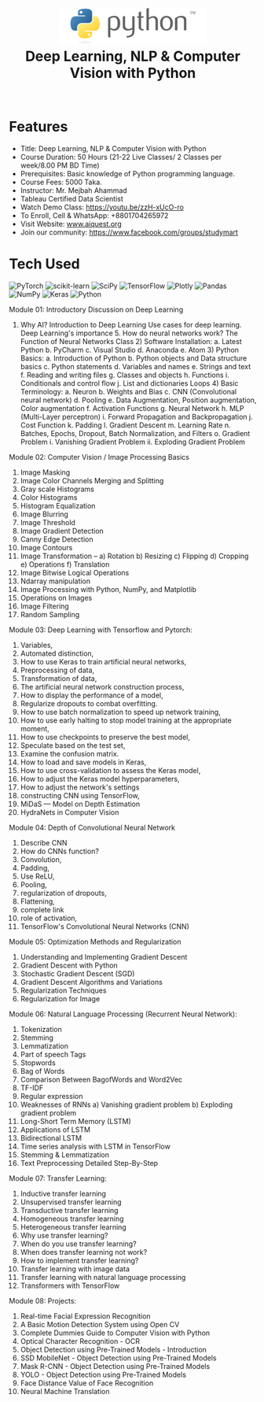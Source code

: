 <div align="center">
      <h1> <img src="https://github.com/ahammadmejbah/Deep-Learning-For-Computer-Vision-and-NLP-with-Python-Batch-11/blob/main/python.png" width="300px"><br/>Deep Learning, NLP & Computer Vision with Python</h1>
     </div>
<p align="center"> <a href="https://github.com/ahammadmejbah" target="_blank"><img alt="" src="https://img.shields.io/badge/Website-EA4C89?style=normal&logo=dribbble&logoColor=white" style="vertical-align:center" /></a> <a href="https://twitter.com/ahammadmejbah" target="_blank"><img alt="" src="https://img.shields.io/badge/Twitter-1DA1F2?style=normal&logo=twitter&logoColor=white" style="vertical-align:center" /></a> <a href="https://www.facebook.com/ahammadmejbah" target="_blank"><img alt="" src="https://img.shields.io/badge/Facebook-1877F2?style=normal&logo=facebook&logoColor=white" style="vertical-align:center" /></a> <a href="https://www.instagram.com/ahammadmejbah/" target="_blank"><img alt="" src="https://img.shields.io/badge/Instagram-E4405F?style=normal&logo=instagram&logoColor=white" style="vertical-align:center" /></a> <a href="https://www.linkedin.com/in/ahammadmejbah/}" target="_blank"><img alt="" src="https://img.shields.io/badge/LinkedIn-0077B5?style=normal&logo=linkedin&logoColor=white" style="vertical-align:center" /></a> </p>

# Features
- Title: Deep Learning, NLP & Computer Vision with Python
- Course Duration: 50 Hours (21-22 Live Classes/ 2 Classes per week/8.00 PM BD Time)
- Prerequisites: Basic knowledge of Python programming language.
- Course Fees: 5000 Taka.
- Instructor: Mr. Mejbah Ahammad
- Tableau Certified Data Scientist
- Watch Demo Class: https://youtu.be/zzH-xUcO-ro
- To Enroll, Cell & WhatsApp: +8801704265972
- Visit Website: www.aiquest.org
- Join our community: https://www.facebook.com/groups/studymart

# Tech Used
 ![PyTorch](https://img.shields.io/badge/PyTorch-%23EE4C2C.svg?style=for-the-badge&logo=PyTorch&logoColor=white) ![scikit-learn](https://img.shields.io/badge/scikit--learn-%23F7931E.svg?style=for-the-badge&logo=scikit-learn&logoColor=white) ![SciPy](https://img.shields.io/badge/SciPy-%230C55A5.svg?style=for-the-badge&logo=scipy&logoColor=%white) ![TensorFlow](https://img.shields.io/badge/TensorFlow-%23FF6F00.svg?style=for-the-badge&logo=TensorFlow&logoColor=white) ![Plotly](https://img.shields.io/badge/Plotly-%233F4F75.svg?style=for-the-badge&logo=plotly&logoColor=white) ![Pandas](https://img.shields.io/badge/pandas-%23150458.svg?style=for-the-badge&logo=pandas&logoColor=white) ![NumPy](https://img.shields.io/badge/numpy-%23013243.svg?style=for-the-badge&logo=numpy&logoColor=white) ![Keras](https://img.shields.io/badge/Keras-%23D00000.svg?style=for-the-badge&logo=Keras&logoColor=white) ![Python](https://img.shields.io/badge/python-3670A0?style=for-the-badge&logo=python&logoColor=ffdd54)
      
Module 01: Introductory Discussion on Deep Learning
1) Why AI?
      Introduction to Deep Learning
      Use cases for deep learning.
      Deep Learning's importance 5. How do neural networks work?
      The Function of Neural Networks Class
      2) Software Installation:
      a. Latest Python
      b. PyCharm
      c. Visual Studio
      d. Anaconda
      e. Atom
      3) Python Basics:
      a. Introduction of Python
      b. Python objects and Data structure basics
      c. Python statements
      d. Variables and names
      e. Strings and text
      f. Reading and writing files
      g. Classes and objects
      h. Functions
      i. Conditionals and control flow
      j. List and dictionaries Loops
      4) Basic Terminology:
      a. Neuron
      b. Weights and Bias
      c. CNN (Convolutional neural network)
      d. Pooling
      e. Data Augmentation, Position augmentation, Color augmentation
      f. Activation Functions
      g. Neural Network
      h. MLP (Multi-Layer perceptron)
      i. Forward Propagation and Backpropagation
      j. Cost Function
      k. Padding
      l. Gradient Descent
      m. Learning Rate
      n. Batches, Epochs, Dropout, Batch Normalization, and Filters
      o. Gradient Problem
i. Vanishing Gradient Problem
ii. Exploding Gradient Problem

Module 02: Computer Vision / Image Processing Basics
1) Image Masking
2) Image Color Channels Merging and Splitting
3) Gray scale Histograms
4) Color Histograms
5) Histogram Equalization
6) Image Blurring
7) Image Threshold
8) Image Gradient Detection
9) Canny Edge Detection
10) Image Contours
11) Image Transformation –
a) Rotation
b) Resizing
c) Flipping
d) Cropping
e) Operations
f) Translation
12) Image Bitwise Logical Operations
13) Ndarray manipulation
14) Image Processing with Python, NumPy, and Matplotlib
15) Operations on Images
16) Image Filtering
17) Random Sampling

Module 03: Deep Learning with Tensorflow and Pytorch:
1) Variables,
2) Automated distinction,
3) How to use Keras to train artificial neural networks,
4) Preprocessing of data,
5) Transformation of data,
6) The artificial neural network construction process,
7) How to display the performance of a model,
8) Regularize dropouts to combat overfitting.
9) How to use batch normalization to speed up network training,
10) How to use early halting to stop model training at the appropriate moment,
11) How to use checkpoints to preserve the best model,
12) Speculate based on the test set,
13) Examine the confusion matrix.
14) How to load and save models in Keras,
15) How to use cross-validation to assess the Keras model,
16) How to adjust the Keras model hyperparameters,
17) How to adjust the network's settings
18) constructing CNN using TensorFlow,
19) MiDaS — Model on Depth Estimation
20) HydraNets in Computer Vision

Module 04: Depth of Convolutional Neural Network
1) Describe CNN
2) How do CNNs function?
3) Convolution,
4) Padding,
5) Use ReLU,
6) Pooling,
7) regularization of dropouts,
8) Flattening,
9) complete link
10) role of activation,
11) TensorFlow's Convolutional Neural Networks (CNN)

Module 05: Optimization Methods and Regularization
1) Understanding and Implementing Gradient Descent
2) Gradient Descent with Python
3) Stochastic Gradient Descent (SGD)
4) Gradient Descent Algorithms and Variations
5) Regularization Techniques
6) Regularization for Image

Module 06: Natural Language Processing (Recurrent Neural Network):
1) Tokenization
2) Stemming
3) Lemmatization
4) Part of speech Tags
5) Stopwords
6) Bag of Words
7) Comparison Between BagofWords and Word2Vec
8) TF-IDF
9) Regular expression
10) Weaknesses of RNNs
a) Vanishing gradient problem
b) Exploding gradient problem
11) Long-Short Term Memory (LSTM)
12) Applications of LSTM
13) Bidirectional LSTM
14) Time series analysis with LSTM in TensorFlow
15) Stemming & Lemmatization
16) Text Preprocessing Detailed Step-By-Step

Module 07: Transfer Learning:
1) Inductive transfer learning
2) Unsupervised transfer learning
3) Transductive transfer learning
4) Homogeneous transfer learning
5) Heterogeneous transfer learning
6) Why use transfer learning?
7) When do you use transfer learning?
8) When does transfer learning not work?
9) How to implement transfer learning?
10) Transfer learning with image data
11) Transfer learning with natural language processing
12) Transformers with TensorFlow

Module 08: Projects:
1. Real-time Facial Expression Recognition
2. A Basic Motion Detection System using Open CV
3. Complete Dummies Guide to Computer Vision with Python
4. Optical Character Recognition - OCR
5. Object Detection using Pre-Trained Models - Introduction
6. SSD MobileNet - Object Detection using Pre-Trained Models
7. Mask R-CNN - Object Detection using Pre-Trained Models
8. YOLO - Object Detection using Pre-Trained Models
9. Face Distance Value of Face Recognition
10. Neural Machine Translation

<!-- </> with 💛 by readMD (https://readmd.itsvg.in) -->
    
